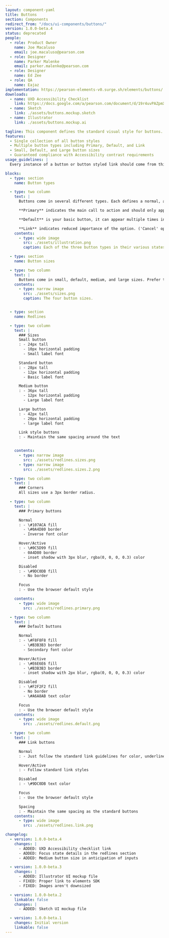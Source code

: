 ```yaml
---
layout: component-yaml
title: Buttons
section: Components
redirect_from: "/docs/ui-components/buttons/"
version: 1.0.0-beta.4
status: deprecated
people:
  - role: Product Owner
    name: Joe Macaluso
    email: joe.macaluso@pearson.com
  - role: Designer
    name: Parker Malenke
    email: parker.malenke@pearson.com
  - role: Designer
    name: Ed Zee
  - role: QA
    name: Eajaz
implementation: https://pearson-elements-v0.surge.sh/elements/buttons/
downloads:
  - name: UXD Accessibility Checklist
    link: https://docs.google.com/a/pearson.com/document/d/19r4uvPAZpmXRwT_krIr9MqHLYC-Vgjah2kPDi9PYaQA/edit?usp=sharing
  - name: Sketch
    link: ./assets/buttons.mockup.sketch
  - name: Illustrator
    link: ./assets/buttons.mockup.ai

tagline: This component defines the standard visual style for buttons.
features:
  - Single collection of all button styles
  - Multiple button types including Primary, Default, and Link
  - Small, Default, and Large button sizes
  - Guaranteed compliance with Accessibility contrast requirements
usage_guidelines: |
  Every instance of a button or button styled link should come from this component. See the sections below for information about when to each each type of button.

blocks:
  - type: section
    name: Button types

  - type: two column
    text: |
      Buttons come in several different types. Each defines a normal, active/hover, and disabled state.

      **Primary** indicates the main call to action and should only appear once per group of buttons.

      **Default** is your basic button, it can appear multiple times in a given group.

      **Link** indicates reduced importance of the option. ('Cancel' options should typically use this style, for example.)
    contents:
      - type: wide image
        src: ./assets/illustration.png
        caption: Each of the three button types in their various states.

  - type: section
    name: Button sizes

  - type: two column
    text: |
      Buttons come in small, default, medium, and large sizes. Prefer the default size but feel free to use these other sizes where they would fit better with surrounding content. Medium buttons are specifically sized to pair well with inputs.
    contents:
      - type: narrow image
        src: ./assets/sizes.png
        caption: The four button sizes.


  - type: section
    name: Redlines

  - type: two column
    text: |
      ### Sizes
      Small button
      : - 24px tall
        - 10px horizontal padding
        - Small label font

      Standard button
      : - 28px tall
        - 12px horizontal padding
        - Basic label font

      Medium button
      : - 36px tall
        - 12px horizontal padding
        - Large label font

      Large button
      : - 42px tall
        - 20px horizontal padding
        - large label font

      Link style buttons
      : - Maintain the same spacing around the text


    contents:
      - type: narrow image
        src: ./assets/redlines.sizes.png
      - type: narrow image
        src: ./assets/redlines.sizes.2.png

  - type: two column
    text: |
      ### Corners
      All sizes use a 3px border radius.

  - type: two column
    text: |
      ### Primary buttons

      Normal
      : - \#107ACA fill
        - \#0A4D80 border
        - Inverse font color

      Hover/Active
      : - \#0C5D99 fill
        - 0A4D80 border
        - inset shadow with 3px blur, rgba(0, 0, 0, 0.3) color

      Disabled
      : - \#9DC0DB fill
        - No border

      Focus
      : - Use the browser default style

    contents:
      - type: wide image
        src: ./assets/redlines.primary.png

  - type: two column
    text: |
      ### Default buttons

      Normal
      : - \#F8F8F8 fill
        - \#B3B3B3 border
        - Secondary font color

      Hover/Active
      : - \#E6E6E6 fill
        - \#B3B3B3 border
        - inset shadow with 2px blur, rgba(0, 0, 0, 0.3) color

      Disabled
      : - \#F2F2F2 fill
        - No border
        - \#A6A8AB text color

      Focus
      : - Use the browser default style
    contents:
      - type: wide image
        src: ./assets/redlines.default.png

  - type: two column
    text: |
      ### Link buttons

      Normal
      : - Just follow the standard link guidelines for color, underline, etc.

      Hover/Active
      : - Follow standard link styles

      Disabled
      : - \#9DC0DB text color

      Focus
      : - Use the browser default style

      Spacing
      : - Maintain the same spacing as the standard buttons
    contents:
      - type: wide image
        src: ./assets/redlines.link.png

changelog:
  - version: 1.0.0-beta.4
    changes: |
      - ADDED: UXD Accessibility checklist link
      - ADDED: Focus state details in the redlines section
      - ADDED: Medium button size in anticipation of inputs

  - version: 1.0.0-beta.3
    changes: |
      - ADDED: Illustrator UI mockup file
      - FIXED: Proper link to elements SDK
      - FIXED: Images aren't downsized

  - version: 1.0.0-beta.2
    linkable: false
    changes: |
      - ADDED: Sketch UI mockup file

  - version: 1.0.0-beta.1
    changes: Initial version
    linkable: false
---
```

